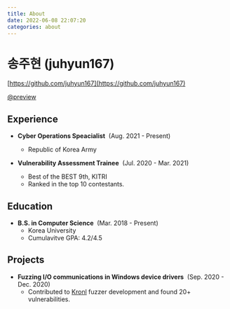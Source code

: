 ```yaml
---
title: About
date: 2022-06-08 22:07:20
categories: about
---
```


# 송주현 (juhyun167)

[https://github.com/juhyun167](https://github.com/juhyun167)

[@preview](https://github.com/juhyun167)

## Experience

- **Cyber Operations Speacialist**&nbsp;&nbsp;(Aug. 2021 - Present)
	- Republic of Korea Army

- **Vulnerability Assessment Trainee**&nbsp;&nbsp;(Jul. 2020 - Mar. 2021)
    - Best of the BEST 9th, KITRI
	- Ranked in the top 10 contestants.

## Education

- **B.S. in Computer Science**&nbsp;&nbsp;(Mar. 2018 - Present)
	- Korea University
    - Cumulavitve GPA: 4.2/4.5

## Projects

- **Fuzzing I/O communications in Windows device drivers**&nbsp;&nbsp;(Sep. 2020 - Dec. 2020)
    - Contributed to [Kronl](https://kronl.github.io/docs/) fuzzer development and found 20+ vulnerabilities.
